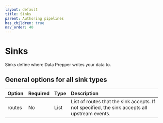 ```yaml
---
layout: default
title: Sinks
parent: Authoring pipelines
has_children: true
nav_order: 40
---
```


# Sinks

Sinks define where Data Prepper writes your data to.

## General options for all sink types

Option | Required | Type | Description
:--- | :--- | :--- | :---
routes | No | List | List of routes that the sink accepts. If not specified, the sink accepts all upstream events.